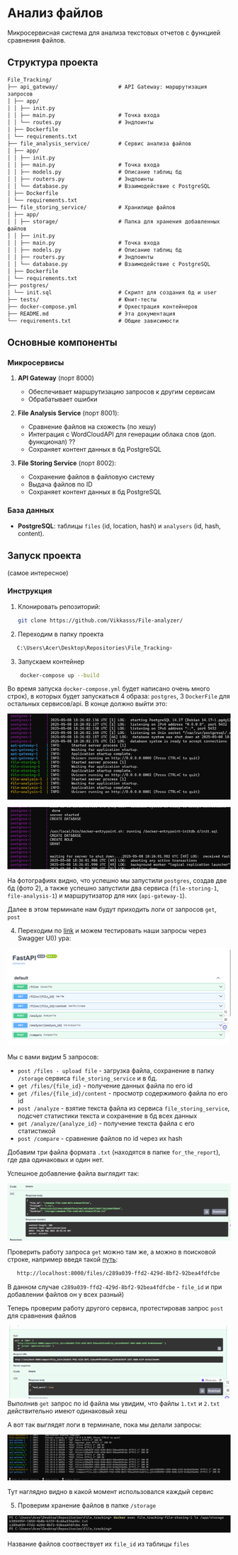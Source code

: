 # Анализ файлов

Микросервисная система для анализа текстовых отчетов с функцией сравнения файлов.

## Структура проекта

```
File_Tracking/
├── api_gateway/                   # API Gateway: маршрутизация запросов
│ ├── app/
│ │ ├── init.py
│ │ ├── main.py                    # Точка входа
│ │ └── routes.py                  # Эндпоинты
│ ├── Dockerfile
│ └── requirements.txt
├── file_analysis_service/         # Сервис анализа файлов
│ ├── app/
│ │ ├── init.py                    
│ │ ├── main.py                    # Точка входа                   
│ │ ├── models.py                  # Описание таблиц бд 
│ │ ├── routers.py                 # Эндпоинты
│ │ └── database.py                # Взаимодействие с PostgreSQL
│ ├── Dockerfile
│ └── requirements.txt
├── file_storing_service/          # Хранилище файлов 
│ ├── app/
│ │ ├── storage/                   # Папка для хранения добавленных файлов
│ │ ├── init.py                    
│ │ ├── main.py                    # Точка входа
│ │ ├── models.py                  # Описание таблиц бд 
│ │ ├── routers.py                 # Эндпоинты
│ │ └── database.py                # Взаимодействие с PostgreSQL
│ ├── Dockerfile
│ └── requirements.txt
├── postgres/                    
│ └── init.sql                     # Скрипт для создания бд и user 
├── tests/                         # Юнит-тесты 
├── docker-compose.yml             # Оркестрация контейнеров
├── README.md                      # Эта документация
└── requirements.txt               # Общие зависимости
```

## Основные компоненты

### Микросервисы
1. **API Gateway** (порт 8000)
   - Обеспечивает маршрутизацию запросов к другим сервисам
   - Обрабатывает ошибки 

2. **File Analysis Service** (порт 8001):
   - Сравнение файлов на схожесть (по хешу)
   - Интеграция с WordCloudAPI для генерации облака слов (доп. функционал) ?? 
   - Сохраняет контент данных в бд PostgreSQL

3. **File Storing Service** (порт 8002):
   - Сохранение файлов в файловую систему
   - Выдача файлов по ID
   - Сохраняет контент данных в бд PostgreSQL

### База данных
- **PostgreSQL**: таблицы `files` (id, location, hash) и `analysers` (id, hash, content).

## Запуск проекта 
(самое интересное)

### Инструкция
1. Клонировать репозиторий:
   ```bash
   git clone https://github.com/Vikkasss/File-analyzer/
   ```
   
2. Переходим в папку проекта

```bash
   C:\Users\Acer\Desktop\Repositories\File_Tracking> 
```

3. Запускаем контейнер

```bash
    docker-compose up --build
```
Во время запуска `docker-compose.yml` будет написано очень много строк), в которых будет запускаться 4 образа: `postgres`, 3 `DockerFile` для остальных сервисов/api.
В конце должно выйти это: 

![img.png](img.png)

![img_1.png](img_1.png)

На фотографиях видно, что успешно мы запустили `postgres`, создав две бд (фото 2), а также успешно запустили два сервиса (`file-storing-1`, `file-analysis-1`) и маршрутизатор для них (`api-gateway-1`).

Далее в этом терминале нам будут приходить логи от запросов `get`, `post`

4. Переходим по [link](http://localhost:8000/docs#/) и можем тестировать наши запросы через Swagger UI)) ура: 

![img_7.png](img_7.png)

Мы с вами видим 5 запросов: 

- `post /files - upload file` - загрузка файла, сохранение в папку `/storage` сервиса `file_storing_service` и в бд.
- `get /files/{file_id}` - получение данных файла по его id
- `get /files/{file_id}/content` - просмотр содержимого файла по его id
- `post /analyze` - взятие текста файла из сервиса `file_storing_service`, подсчет статистики текста и сохранение в бд всех данных
- `get /analyze/{analyze_id}` - получение текста файла с его статистикой
- `post /compare` - сравнение файлов по id через их hash


Добавим три файла формата `.txt` (находятся в папке `for_the_report`), где два одинаковых и один нет.

Успешное добавление файла выглядит так: 

![img_3.png](img_3.png)

Проверить работу запроса `get` можно там же, а можно в поисковой строке, например введя такой [путь](http://localhost:8000/files/c289a039-ffd2-429d-8bf2-92bea4fdfcbe): 

```bash 
   http://localhost:8000/files/c289a039-ffd2-429d-8bf2-92bea4fdfcbe
```
В данном случае `c289a039-ffd2-429d-8bf2-92bea4fdfcbe` - `file_id` и при добавлении файлов он у всех разный)

Теперь проверим работу другого сервиса, протестировав запрос `post` для сравнения файлов

![img_4.png](img_4.png) 
Выполнив `get` запрос по id файла мы увидим, что файлы `1.txt` и `2.txt` действительно имеют одинаковый хеш

А вот так выглядят логи в терминале, пока мы делали запросы:

![img_6.png](img_6.png)

Тут наглядно видно в какой момент использовался каждый сервис


5. Проверим хранение файлов в папке `/storage`

![img_5.png](img_5.png)

Название файлов соотвествует их `file_id` из таблицы `files`




